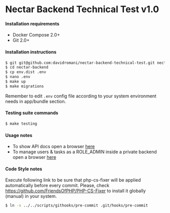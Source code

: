 Nectar Backend Technical Test v1.0
==================================

#### Installation requirements

 * Docker Compose 2.0+
 * Git 2.0+

#### Installation instructions

```bash
$ git git@github.com:davidromani/nectar-backend-technical-test.git nectar-backend
$ cd nectar-backend
$ cp env.dist .env
$ nano .env
$ make up
$ make migrations
```

Remember to edit `.env` config file according to your system environment needs in app/bundle section.

#### Testing suite commands

```bash
$ make testing
```

#### Usage notes

 * To show API docs open a browser [here](http://localhost:8741/api/docs)
 * To manage users & tasks as a ROLE_ADMIN inside a private backend open a browser [here](http://localhost:8741/admin)

#### Code Style notes

Execute following link to be sure that php-cs-fixer will be applied automatically before every commit. Please, check https://github.com/FriendsOfPHP/PHP-CS-Fixer to install it globally (manual) in your system.

```bash
$ ln -s ../../scripts/githooks/pre-commit .git/hooks/pre-commit
```
